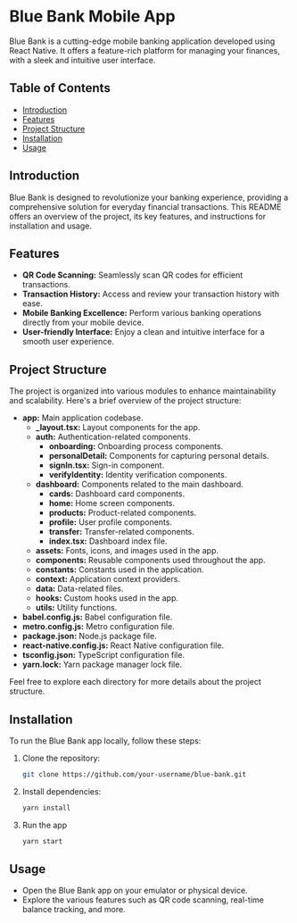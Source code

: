 # Blue Bank Mobile App

Blue Bank is a cutting-edge mobile banking application developed using React Native. It offers a feature-rich platform for managing your finances, with a sleek and intuitive user interface.

## Table of Contents

- [Introduction](#introduction)
- [Features](#features)
- [Project Structure](#project-structure)
- [Installation](#installation)
- [Usage](#usage)

## Introduction

Blue Bank is designed to revolutionize your banking experience, providing a comprehensive solution for everyday financial transactions. This README offers an overview of the project, its key features, and instructions for installation and usage.

## Features

- **QR Code Scanning:** Seamlessly scan QR codes for efficient transactions.
- **Transaction History:** Access and review your transaction history with ease.
- **Mobile Banking Excellence:** Perform various banking operations directly from your mobile device.
- **User-friendly Interface:** Enjoy a clean and intuitive interface for a smooth user experience.

## Project Structure

The project is organized into various modules to enhance maintainability and scalability. Here's a brief overview of the project structure:

- **app:** Main application codebase.
  - **\_layout.tsx:** Layout components for the app.
  - **auth:** Authentication-related components.
    - **onboarding:** Onboarding process components.
    - **personalDetail:** Components for capturing personal details.
    - **signIn.tsx:** Sign-in component.
    - **verifyIdentity:** Identity verification components.
  - **dashboard:** Components related to the main dashboard.
    - **cards:** Dashboard card components.
    - **home:** Home screen components.
    - **products:** Product-related components.
    - **profile:** User profile components.
    - **transfer:** Transfer-related components.
    - **index.tsx:** Dashboard index file.
  - **assets:** Fonts, icons, and images used in the app.
  - **components:** Reusable components used throughout the app.
  - **constants:** Constants used in the application.
  - **context:** Application context providers.
  - **data:** Data-related files.
  - **hooks:** Custom hooks used in the app.
  - **utils:** Utility functions.
- **babel.config.js:** Babel configuration file.
- **metro.config.js:** Metro configuration file.
- **package.json:** Node.js package file.
- **react-native.config.js:** React Native configuration file.
- **tsconfig.json:** TypeScript configuration file.
- **yarn.lock:** Yarn package manager lock file.

Feel free to explore each directory for more details about the project structure.

## Installation

To run the Blue Bank app locally, follow these steps:

1. Clone the repository:

   ```bash
   git clone https://github.com/your-username/blue-bank.git
   ```

2. Install dependencies:

   ```bash
   yarn install
   ```

3. Run the app

   ```bash
   yarn start
   ```

## Usage

- Open the Blue Bank app on your emulator or physical device.
- Explore the various features such as QR code scanning, real-time balance tracking, and more.
